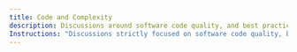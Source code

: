 ```yaml
---
title: Code and Complexity
description: Discussions around software code quality, and best practices in software development.
Instructions: "Discussions strictly focused on software code quality, best practices in software development, and programming-related challenges. This category is exclusively for technical topics involving coding, software architecture, algorithms, and engineering principles. Non-code-related discussions should be placed in other relevant categories."
---
```


